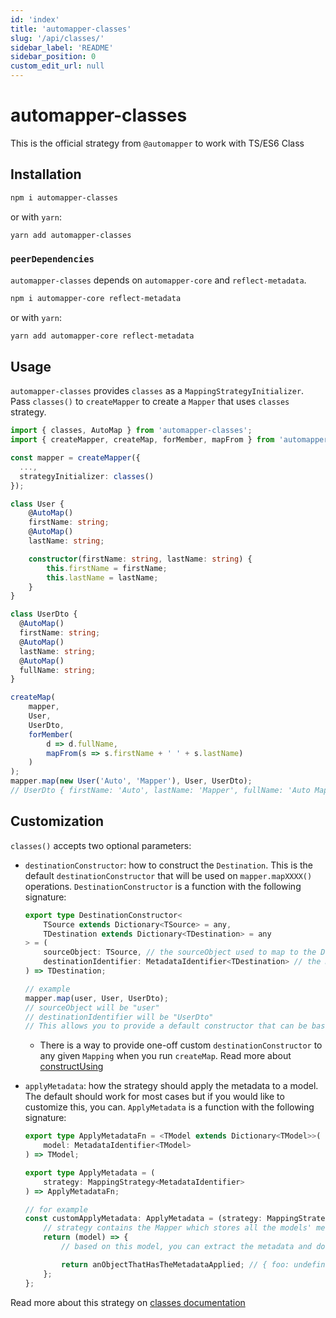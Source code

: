 ```yaml
---
id: 'index'
title: 'automapper-classes'
slug: '/api/classes/'
sidebar_label: 'README'
sidebar_position: 0
custom_edit_url: null
---
```


# automapper-classes

This is the official strategy from `@automapper` to work with TS/ES6 Class

## Installation

```sh
npm i automapper-classes
```

or with `yarn`:

```sh
yarn add automapper-classes
```

### `peerDependencies`

`automapper-classes` depends on `automapper-core` and `reflect-metadata`.

```sh
npm i automapper-core reflect-metadata
```

or with `yarn`:

```sh
yarn add automapper-core reflect-metadata
```

## Usage

`automapper-classes` provides `classes` as a `MappingStrategyInitializer`. Pass `classes()` to `createMapper` to create
a `Mapper` that uses `classes` strategy.

```ts
import { classes, AutoMap } from 'automapper-classes';
import { createMapper, createMap, forMember, mapFrom } from 'automapper-core';

const mapper = createMapper({
  ...,
  strategyInitializer: classes()
});

class User {
    @AutoMap()
    firstName: string;
    @AutoMap()
    lastName: string;

    constructor(firstName: string, lastName: string) {
        this.firstName = firstName;
        this.lastName = lastName;
    }
}

class UserDto {
  @AutoMap()
  firstName: string;
  @AutoMap()
  lastName: string;
  @AutoMap()
  fullName: string;
}

createMap(
    mapper,
    User,
    UserDto,
    forMember(
        d => d.fullName,
        mapFrom(s => s.firstName + ' ' + s.lastName)
    )
);
mapper.map(new User('Auto', 'Mapper'), User, UserDto);
// UserDto { firstName: 'Auto', lastName: 'Mapper', fullName: 'Auto Mapper' }
```

## Customization

`classes()` accepts two optional parameters:

-   `destinationConstructor`: how to construct the `Destination`. This is the default `destinationConstructor` that will be used on `mapper.mapXXXX()` operations. `DestinationConstructor` is a function with the following signature:

    ```ts
    export type DestinationConstructor<
        TSource extends Dictionary<TSource> = any,
        TDestination extends Dictionary<TDestination> = any
    > = (
        sourceObject: TSource, // the sourceObject used to map to the Destination
        destinationIdentifier: MetadataIdentifier<TDestination> // the Destination model
    ) => TDestination;

    // example
    mapper.map(user, User, UserDto);
    // sourceObject will be "user"
    // destinationIdentifier will be "UserDto"
    // This allows you to provide a default constructor that can be based on the Source object data
    ```

    -   There is a way to provide one-off custom `destinationConstructor` to any given `Mapping` when you run `createMap`. Read more about [constructUsing](https://automapperts.netlify.app/docs/plugins-system/introduce-to-classes)

-   `applyMetadata`: how the strategy should apply the metadata to a model. The default should work for most cases but if you would like to customize this, you can. `ApplyMetadata` is a function with the following signature:

    ```ts
    export type ApplyMetadataFn = <TModel extends Dictionary<TModel>>(
        model: MetadataIdentifier<TModel>
    ) => TModel;

    export type ApplyMetadata = (
        strategy: MappingStrategy<MetadataIdentifier>
    ) => ApplyMetadataFn;

    // for example
    const customApplyMetadata: ApplyMetadata = (strategy: MappingStrategy) => {
        // strategy contains the Mapper which stores all the models' metadata
        return (model) => {
            // based on this model, you can extract the metadata and do as you like

            return anObjectThatHasTheMetadataApplied; // { foo: undefined, bar: undefined }
        };
    };
    ```

Read more about this strategy on [classes documentation](https://automapperts.netlify.app/docs/plugins-system/introduce-to-classes)
